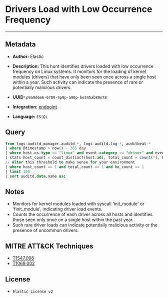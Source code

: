 # Drivers Load with Low Occurrence Frequency

---

## Metadata

- **Author:** Elastic
- **Description:** This hunt identifies drivers loaded with low occurrence frequency on Linux systems. It monitors for the loading of kernel modules (drivers) that have only been seen once across a single host within a year. Such activity can indicate the presence of rare or potentially malicious drivers.

- **UUID:** `p9a9d6m6-6789-4p9p-a90p-be345ab80n78`
- **Integration:** [endpoint](https://docs.elastic.co/integrations/endpoint)
- **Language:** `ES|QL`

## Query

```sql
from logs-auditd_manager.auditd-*, logs-auditd.log-*, auditbeat-*
| where @timestamp > now() - 365 day
| where host.os.type == "linux" and event.category == "driver" and event.action == "loaded-kernel-module" and auditd.data.syscall in ("init_module", "finit_module")
| stats host_count = count_distinct(host.id), total_count = count(*), ko_count = count_distinct(auditd.data.name) by auditd.data.name, process.executable, process.name
// Alter this threshold to make sense for your environment
| where host_count == 1 and total_count == 1 and ko_count == 1
| limit 100
| sort auditd.data.name asc
```

## Notes

- Monitors for kernel modules loaded with syscall 'init_module' or 'finit_module', indicating driver load events.
- Counts the occurrence of each driver across all hosts and identifies those seen only once on a single host within the past year.
- Such rare driver loads can indicate potentially malicious activity or the presence of uncommon drivers.
## MITRE ATT&CK Techniques

- [T1547.006](https://attack.mitre.org/techniques/T1547/006)
- [T1069.002](https://attack.mitre.org/techniques/T1069/002)

## License

- `Elastic License v2`
